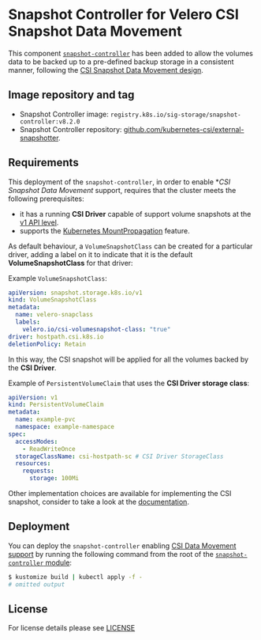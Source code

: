 # Snapshot Controller for Velero CSI Snapshot Data Movement

This component [`snapshot-controller`](../../katalog/velero/snapshot-controller/) has been added to allow the volumes data to be backed up to a pre-defined backup storage in a consistent manner, following the [CSI Snapshot Data Movement design](https://velero.io/docs/main/csi-snapshot-data-movement/).

## Image repository and tag

- Snapshot Controller image: `registry.k8s.io/sig-storage/snapshot-controller:v8.2.0`
- Snapshot Controller repository:
[github.com/kubernetes-csi/external-snapshotter](https://github.com/kubernetes-csi/external-snapshotter).

## Requirements

This deployment of the `snapshot-controller`, in order to enable **CSI Snapshot Data Movement* support, requires that the cluster meets the following prerequisites:

- it has a running **CSI Driver** capable of support volume snapshots at the [v1 API level](https://kubernetes.io/blog/2020/12/10/kubernetes-1.20-volume-snapshot-moves-to-ga/).
- supports the [Kubernetes MountPropagation](https://kubernetes.io/docs/concepts/storage/volumes/#mount-propagation) feature.

As default behaviour, a `VolumeSnapshotClass` can be created for a particular driver, adding a label on it to indicate that it is the default **VolumeSnapshotClass** for that driver:

Example `VolumeSnapshotClass`:
```yaml
apiVersion: snapshot.storage.k8s.io/v1
kind: VolumeSnapshotClass
metadata:
  name: velero-snapclass
  labels:
    velero.io/csi-volumesnapshot-class: "true"
driver: hostpath.csi.k8s.io
deletionPolicy: Retain
```

In this way, the CSI snapshot will be applied for all the volumes backed by the **CSI Driver**.

Example of `PersistentVolumeClaim` that uses the **CSI Driver storage class**:

```yaml
apiVersion: v1
kind: PersistentVolumeClaim
metadata:
  name: example-pvc
  namespace: example-namespace
spec:
  accessModes:
    - ReadWriteOnce
  storageClassName: csi-hostpath-sc # CSI Driver StorageClass
  resources:
    requests:
      storage: 100Mi
```

Other implementation choices are available for implementing the CSI snapshot, consider to take a look at the [documentation](https://velero.io/docs/main/csi/).

## Deployment

You can deploy the `snapshot-controller` enabling [CSI Data Movement support](https://velero.io/docs/main/csi-snapshot-data-movement/) by running the following command from the root of the [`snapshot-controller` module](../snapshot-controller/):

```bash
$ kustomize build | kubectl apply -f -
# omitted output
```

## License

For license details please see [LICENSE](../../../LICENSE)

